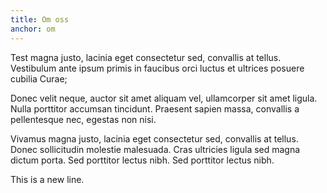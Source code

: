 ```yaml
---
title: Om oss
anchor: om
---
```

Test magna justo, lacinia eget consectetur sed, convallis at tellus. Vestibulum ante ipsum primis in faucibus orci luctus et ultrices posuere cubilia Curae;

Donec velit neque, auctor sit amet aliquam vel, ullamcorper sit amet ligula. Nulla porttitor accumsan tincidunt. Praesent sapien massa, convallis a pellentesque nec, egestas non nisi.

Vivamus magna justo, lacinia eget consectetur sed, convallis at tellus. Donec sollicitudin molestie malesuada. Cras ultricies ligula sed magna dictum porta. Sed porttitor lectus nibh. Sed porttitor lectus nibh.

This is a new line.
